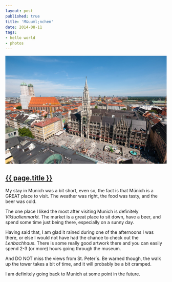 ```yaml
---
layout: post
published: true
title: 'M&uuml;nchen'
date: 2014-08-11
tags:
- hello world
- photos
---
```

<img class="center-block img-fluid lazyload" src="/assets/images/140811/muenchen-1400.jpg" alt="München" />

<h2 class="article-title">
  <a href="{{ page.url | prepend: site.baseurl }}">{{ page.title }}</a>
</h2>

My stay in Munich was a bit short, even so, the fact is that M&uuml;nich is a GREAT place to visit. The weather was right, the food was tasty, and the beer was cold.

The one place I liked the most after visiting Munich is definitely <em>Viktualienmarkt.</em> The market is a great place to sit down, have a beer, and spend some time just being there, especially on a sunny day.

<!--more-->

Having said that, I am glad it rained during one of the afternoons I was there, or else I would not have had the chance to check out the <em>Lenbachhaus</em>. There is some really good artwork there and you can easily spend 2-3 (or more) hours going through the museum.

And DO NOT miss the views from St. Peter&acute;s. Be warned though, the walk up the tower takes a bit of time, and it will probably be a bit cramped.

I am definitely going back to Munich at some point in the future.